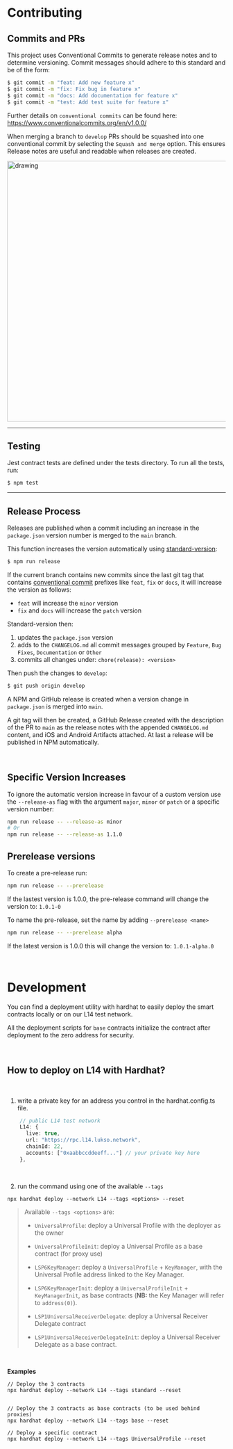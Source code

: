 # Contributing

## **Commits and PRs**

This project uses Conventional Commits to generate release notes and to determine versioning. Commit messages should adhere to this standard and be of the form:

```bash
$ git commit -m "feat: Add new feature x"
$ git commit -m "fix: Fix bug in feature x"
$ git commit -m "docs: Add documentation for feature x"
$ git commit -m "test: Add test suite for feature x"
```
Further details on `conventional commits` can be found here: https://www.conventionalcommits.org/en/v1.0.0/

When merging a branch to `develop` PRs should be squashed into one conventional commit by selecting the `Squash and merge` option. This ensures Release notes are useful and readable when releases are created.

<!-- ![alt text](https://docs.github.com/assets/images/help/pull_requests/select-squash-and-merge-from-drop-down-menu.png) -->
<img src="https://docs.github.com/assets/images/help/pull_requests/select-squash-and-merge-from-drop-down-menu.png" alt="drawing" style="width:600px;"/>


---

## Testing

Jest contract tests are defined under the tests directory. To run all the tests, run:

```bash
$ npm test
```
---


## **Release Process**

Releases are published when a commit including an increase in the `package.json` version number is merged to the `main` branch.

This function increases the version automatically using [standard-version](https://github.com/conventional-changelog/standard-version):
```bash
$ npm run release
```

If the current branch contains new commits since the last git tag that contains [conventional commit](https://www.conventionalcommits.org/en/v1.0.0/) prefixes like `feat`, `fix` or `docs`, it will increase the version as follows:

- `feat` will increase the `minor` version
- `fix` and `docs` will increase the `patch` version

Standard-version then:
1. updates the `package.json` version
2. adds to the `CHANGELOG.md` all commit messages grouped by `Feature`, `Bug Fixes`, `Documentation` or `Other`
3. commits all changes under: `chore(release): <version>`


Then push the changes to `develop`:
```bash
$ git push origin develop
```

A NPM and GitHub release is created when a version change in `package.json` is merged into `main`.

A git tag will then be created, a GitHub Release created with the description of the PR to `main` as the release notes with the appended `CHANGELOG.md` content, and iOS and Android Artifacts attached.
At last a release will be published in NPM automatically.

&nbsp;

## Specific Version Increases

To ignore the automatic version increase in favour of a custom version use the `--release-as` flag with the argument `major`, `minor` or `patch` or a specific version number:

```bash
npm run release -- --release-as minor
# Or
npm run release -- --release-as 1.1.0
```


## Prerelease versions

To create a pre-release run:

```bash
npm run release -- --prerelease
```

If the lastest version is 1.0.0, the pre-release command will change the version to: `1.0.1-0`

To name the pre-release, set the name by adding `--prerelease <name>`

```bash
npm run release -- --prerelease alpha
```

If the latest version is 1.0.0 this will change the version to: `1.0.1-alpha.0`


&nbsp;


# <a name="Development"></a> Development

You can find a deployment utility with hardhat to easily deploy the smart contracts locally or on our L14 test network.

All the deployment scripts for `base` contracts initialize the contract after deployment to the zero address for security.

&nbsp;
## How to deploy on L14 with Hardhat?

&nbsp;

1. write a private key for an address you control in the hardhat.config.ts file.

```ts
    // public L14 test network
    L14: {
      live: true,
      url: "https://rpc.l14.lukso.network",
      chainId: 22,
      accounts: ["0xaabbccddeeff..."] // your private key here
    },
```

&nbsp;

2. run the command using one of the available `--tags`

```
npx hardhat deploy --network L14 --tags <options> --reset
```

> Available `--tags <options>` are:
> 
> - `UniversalProfile`: deploy a Universal Profile with the deployer as the owner
> 
> - `UniversalProfileInit`: deploy a Universal Profile as a base contract (for proxy use)
> 
> - `LSP6KeyManager`: deploy a `UniversalProfile` + `KeyManager`, with the Universal Profile address linked to the Key Manager.     
> 
> - `LSP6KeyManagerInit`: deploy a `UniversalProfileInit` + `KeyManagerInit`, as base contracts (**NB:** the Key Manager will refer to `address(0)`).   
> 
> - `LSP1UniversalReceiverDelegate`: deploy a Universal Receiver Delegate contract
> 
> - `LSP1UniversalReceiverDelegateInit`: deploy a Universal Receiver Delegate as a base contract.

&nbsp;

**Examples**

```
// Deploy the 3 contracts
npx hardhat deploy --network L14 --tags standard --reset


// Deploy the 3 contracts as base contracts (to be used behind proxies)
npx hardhat deploy --network L14 --tags base --reset

// Deploy a specific contract
npx hardhat deploy --network L14 --tags UniversalProfile --reset
```


